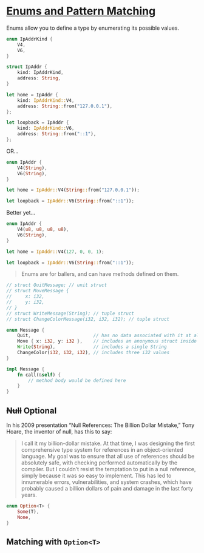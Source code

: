 # [Enums and Pattern Matching](https://doc.rust-lang.org/book/second-edition/ch06-00-enums.html)

Enums allow you to define a type by enumerating its possible values.

```rust
enum IpAddrKind {
    V4,
    V6,
}

struct IpAddr {
    kind: IpAddrKind,
    address: String,
}

let home = IpAddr {
    kind: IpAddrKind::V4,
    address: String::from("127.0.0.1"),
};

let loopback = IpAddr {
    kind: IpAddrKind::V6,
    address: String::from("::1"),
};
```

OR...

```rust
enum IpAddr {
    V4(String),
    V6(String),
}

let home = IpAddr::V4(String::from("127.0.0.1"));

let loopback = IpAddr::V6(String::from("::1"));
```

Better yet...

```rust
enum IpAddr {
    V4(u8, u8, u8, u8),
    V6(String),
}

let home = IpAddr::V4(127, 0, 0, 1);

let loopback = IpAddr::V6(String::from("::1"));
```

> Enums are for ballers, and can have methods defined on them.

```rust
// struct QuitMessage; // unit struct
// struct MoveMessage {
//     x: i32,
//     y: i32,
// }
// struct WriteMessage(String); // tuple struct
// struct ChangeColorMessage(i32, i32, i32); // tuple struct

enum Message {
    Quit,                       // has no data associated with it at all
    Move { x: i32, y: i32 },    // includes an anonymous struct inside it
    Write(String),              // includes a single String
    ChangeColor(i32, i32, i32), // includes three i32 values
}

impl Message {
    fn call(&self) {
        // method body would be defined here
    }
}
```


## ~~Null~~ Optional

In his 2009 presentation “Null References: The Billion Dollar Mistake,” Tony Hoare, the inventor of null, has this to say:
> I call it my billion-dollar mistake. At that time, I was designing the first comprehensive type system for references in an object-oriented language. My goal was to ensure that all use of references should be absolutely safe, with checking performed automatically by the compiler. But I couldn’t resist the temptation to put in a null reference, simply because it was so easy to implement. This has led to innumerable errors, vulnerabilities, and system crashes, which have probably caused a billion dollars of pain and damage in the last forty years.

```rust
enum Option<T> {
    Some(T),
    None,
}
```

## Matching with `Option<T>`





